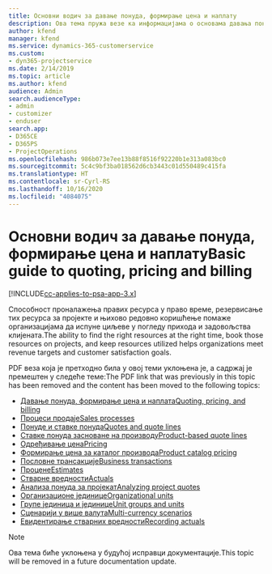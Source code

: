 ```yaml
---
title: Основни водич за давање понуда, формирање цена и наплату
description: Ова тема пружа везе ка информацијама о основама давања понуда, формирања цена и наплате у апликацији Project Service Automation.
author: kfend
manager: kfend
ms.service: dynamics-365-customerservice
ms.custom:
- dyn365-projectservice
ms.date: 2/14/2019
ms.topic: article
ms.author: kfend
audience: Admin
search.audienceType:
- admin
- customizer
- enduser
search.app:
- D365CE
- D365PS
- ProjectOperations
ms.openlocfilehash: 986b073e7ee13b88f8516f92220b1e313a083bc0
ms.sourcegitcommit: 5c4c9bf3ba018562d6cb3443c01d550489c415fa
ms.translationtype: HT
ms.contentlocale: sr-Cyrl-RS
ms.lasthandoff: 10/16/2020
ms.locfileid: "4084075"
---
```

# <a name="basic-guide-to-quoting-pricing-and-billing"></a><span data-ttu-id="fc629-103">Основни водич за давање понуда, формирање цена и наплату</span><span class="sxs-lookup"><span data-stu-id="fc629-103">Basic guide to quoting, pricing and billing</span></span>

[!INCLUDE[cc-applies-to-psa-app-3.x](../../includes/cc-applies-to-psa-app-3x.md)]

<span data-ttu-id="fc629-104">Способност проналажења правих ресурса у право време, резервисање тих ресурса за пројекте и њихово редовно коришћење помаже организацијама да испуне циљеве у погледу прихода и задовољства клијената.</span><span class="sxs-lookup"><span data-stu-id="fc629-104">The ability to find the right resources at the right time, book those resources on projects, and keep resources utilized helps organizations meet revenue targets and customer satisfaction goals.</span></span> 

<span data-ttu-id="fc629-105">PDF веза која је претходно била у овој теми уклоњена је, а садржај је премештен у следеће теме:</span><span class="sxs-lookup"><span data-stu-id="fc629-105">The PDF link that was previously in this topic has been removed and the content has been moved to the following topics:</span></span>

- [<span data-ttu-id="fc629-106">Давање понуда, формирање цена и наплата</span><span class="sxs-lookup"><span data-stu-id="fc629-106">Quoting, pricing, and billing</span></span>](../quote-bill-price.md)
- [<span data-ttu-id="fc629-107">Процеси продаје</span><span class="sxs-lookup"><span data-stu-id="fc629-107">Sales processes</span></span>](../basic-sales-process.md)
- [<span data-ttu-id="fc629-108">Понуде и ставке понуда</span><span class="sxs-lookup"><span data-stu-id="fc629-108">Quotes and quote lines</span></span>](../basic-quote-lines.md)
- [<span data-ttu-id="fc629-109">Ставке понуда засноване на производу</span><span class="sxs-lookup"><span data-stu-id="fc629-109">Product-based quote lines</span></span>](../product-based-quote-lines.md)
- [<span data-ttu-id="fc629-110">Одређивање цена</span><span class="sxs-lookup"><span data-stu-id="fc629-110">Pricing</span></span>](../basic-pricing.md)
- [<span data-ttu-id="fc629-111">Формирање цена за каталог производа</span><span class="sxs-lookup"><span data-stu-id="fc629-111">Product catalog pricing</span></span>](../product-catalog-pricing.md)
- [<span data-ttu-id="fc629-112">Пословне трансакције</span><span class="sxs-lookup"><span data-stu-id="fc629-112">Business transactions</span></span>](../basic-business-transactions.md)
- [<span data-ttu-id="fc629-113">Процене</span><span class="sxs-lookup"><span data-stu-id="fc629-113">Estimates</span></span>](../estimates.md)
- [<span data-ttu-id="fc629-114">Стварне вредности</span><span class="sxs-lookup"><span data-stu-id="fc629-114">Actuals</span></span>](../actuals.md)
- [<span data-ttu-id="fc629-115">Анализа понуда за пројекат</span><span class="sxs-lookup"><span data-stu-id="fc629-115">Analyzing project quotes</span></span>](../basic-analyzing-quotes.md)
- [<span data-ttu-id="fc629-116">Организационе јединице</span><span class="sxs-lookup"><span data-stu-id="fc629-116">Organizational units</span></span>](../advanced-organizational.md)
- [<span data-ttu-id="fc629-117">Групе јединица и јединице</span><span class="sxs-lookup"><span data-stu-id="fc629-117">Unit groups and units</span></span>](../advanced-units.md)
- [<span data-ttu-id="fc629-118">Сценарији у више валута</span><span class="sxs-lookup"><span data-stu-id="fc629-118">Multi-currency scenarios</span></span>](../advanced-currency.md)
- [<span data-ttu-id="fc629-119">Евидентирање стварних вредности</span><span class="sxs-lookup"><span data-stu-id="fc629-119">Recording actuals</span></span>](../advanced-actuals.md)

> [!NOTE]
> <span data-ttu-id="fc629-120">Ова тема биће уклоњена у будућој исправци документације.</span><span class="sxs-lookup"><span data-stu-id="fc629-120">This topic will be removed in a future documentation update.</span></span> 
